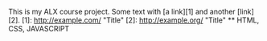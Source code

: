 This is my ALX course project.
Some text with [a link][1] and
another [link][2].
[1]: http://example.com/ "Title"
[2]: http://example.org/ "Title"
\*\* HTML, CSS, JAVASCRIPT
